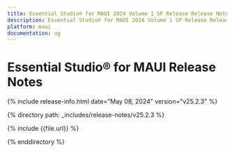 ```yaml
---
title: Essential Studio® for MAUI 2024 Volume 1 SP Release Release Notes  
description: Essential Studio® for MAUI 2024 Volume 1 SP Release Release Notes 
platform: maui
documentation: ug
---
```


# Essential Studio® for MAUI  Release Notes  

{% include release-info.html date="May 08, 2024"  version="v25.2.3" %}

{% directory path: _includes/release-notes/v25.2.3 %}

{% include {{file.url}} %}

{% enddirectory %}
